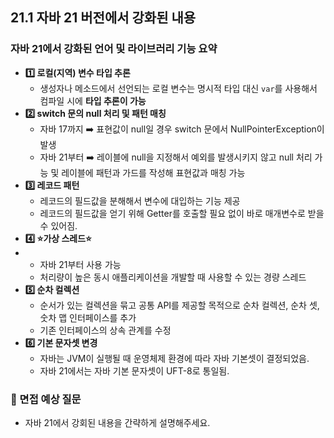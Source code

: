 ## 21.1 자바 21 버전에서 강화된 내용

### 자바 21에서 강화된 언어 및 라이브러리 기능 요약
- **1️⃣ 로컬(지역) 변수 타입 추론**
  - 생성자나 메소드에서 선언되는 로컬 변수는 명시적 타입 대신 `var`를 사용해서 컴파일 시에 **타입 추론이 가능**
- **2️⃣ switch 문의 null 처리 및 패턴 매칭**
  - 자바 17까지 ➡️ 표현값이 null일 경우 switch 문에서 NullPointerException이 발생
  - 자바 21부터 ➡️ 레이블에 null을 지정해서 예외를 발생시키지 않고 null 처리 가능 및 레이블에 패턴과 가드를 작성해 표현값과 매칭 가능
- **3️⃣ 레코드 패턴**
  - 레코드의 필드값을 분해해서 변수에 대입하는 기능 제공
  - 레코드의 필드값을 얻기 위해 Getter를 호출할 필요 없이 바로 매개변수로 받을 수 있어짐.
- **4️⃣ ⭐️가상 스레드⭐️**
- - 자바 21부터 사용 가능
  - 처리량이 높은 동시 애플리케이션을 개발할 때 사용할 수 있는 경량 스레드
- **5️⃣ 순차 컬렉션**
  - 순서가 있는 컬렉션을 묶고 공통 API를 제공할 목적으로 순차 컬렉션, 순차 셋, 숫차 맵 인터페이스를 추가
  - 기존 인터페이스의 상속 관계를 수정
- **6️⃣ 기본 문자셋 변경**
  - 자바는 JVM이 실행될 때 운영체제 환경에 따라 자바 기본셋이 결정되었음.
  - 자바 21에서는 자바 기본 문자셋이 UFT-8로 통일됨.

### 🙋 면접 예상 질문
- 자바 21에서 강회된 내용을 간략하게 설명해주세요.
